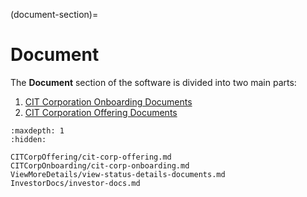 
(document-section)=

# Document

The **Document** section of the software is divided into two main parts:

1. [CIT Corporation Onboarding Documents](cit-corporation-onboarding-page)
2. [CIT Corporation Offering Documents](cit-corporation-offering-section)

```{toctree}
:maxdepth: 1
:hidden:

CITCorpOffering/cit-corp-offering.md
CITCorpOnboarding/cit-corp-onboarding.md
ViewMoreDetails/view-status-details-documents.md
InvestorDocs/investor-docs.md
```
